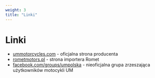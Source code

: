 ```yaml
---
weight: 3
title: "Linki"
---
```


# Linki

* [ummotorcycles.com](https://www.ummotorcycles.com/) - oficjalna strona producenta
* [rometmotors.pl](https://rometmotors.pl/Nasze_marki,UM,101,751,2015.html) - strona importera Romet
* [facebook.com/groups/umpolska](https://www.facebook.com/groups/umpolska) - nieoficjalna grupa zrzeszająca użytkowników motocykli UM